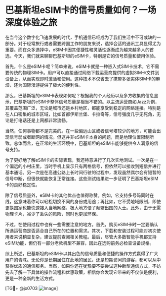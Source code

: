 # 巴基斯坦eSIM卡的信号质量如何？一场深度体验之旅

在当今这个数字化飞速发展的时代，手机通信已经成为了我们生活中不可或缺的一部分。对于经常旅行或者需要跨国工作的朋友来说，选择合适的通讯工具显得尤为重要。而在众多选择中，eSIM卡因其便捷性和灵活性逐渐成为越来越多人的首选。今天，我们就来聊聊巴基斯坦的eSIM卡，特别是它的信号质量和使用体验。

首先，什么是eSIM卡呢？简单来说，eSIM卡就是一种嵌入式SIM卡技术，它不需要传统的物理SIM卡。用户可以直接通过网络下载运营商提供的虚拟SIM卡文件到设备上，从而实现即时激活和使用。这种技术不仅省去了携带多张实体SIM卡的麻烦，还为国际漫游提供了极大的便利性。

那么，巴基斯坦的eSIM卡表现如何呢？根据我的个人经历以及多方收集的信息显示，巴基斯坦的eSIM卡整体信号质量是相当不错的。以主流运营商如Jazz为例，其覆盖范围广泛，无论是城市还是乡村地区，都能享受到稳定的网络连接。特别是在人口密集的城市区域，比如首都伊斯兰堡、卡拉奇等，信号强度几乎无死角，无论是打电话还是上网都非常流畅。

当然，任何事物都不是完美的。在一些偏远山区或者信号塔较少的地方，可能会出现信号弱或者断网的情况。但这并非eSIM卡本身的问题，而是地理位置限制所致。总体而言，在正常的生活环境中，巴基斯坦的eSIM卡能够提供令人满意的信号支持。

为了更好地了解eSIM卡的实际表现，我还特意进行了几次实地测试。一次是在一个偏远的小村庄里，当时手机上显示只有两格信号，但依然可以接收到短信并进行基本通话。另一次是在高速公路上长时间行驶的过程中，发现虽然偶尔会有短暂的信号中断，但很快就能恢复正常连接。这些测试结果进一步证明了巴基斯坦eSIM卡的良好稳定性。

除了信号质量外，eSIM卡的其他优点也值得称赞。例如，它支持多号码同时在线，这意味着你可以轻松切换不同的身份或用途；再比如，它不受地域限制，即使更换国家也能快速接入当地网络，极大地方便了频繁出国的人士。此外，由于无需物理卡片，减少了丢失的风险，同时也更加环保。

不过，在使用过程中也有一些需要注意的地方。首先，购买eSIM卡时一定要确认所选运营商是否适合自己所在的位置和需求。其次，下载和安装过程可能对初次使用者来说稍显复杂，建议提前查阅相关教程。最后，尽管大多数智能手机都支持eSIM功能，但仍有一部分老款机型不兼容，因此在选购前务必检查设备规格。

综上所述，巴基斯坦的eSIM卡以其出色的信号质量和便捷的操作方式赢得了广大用户的青睐。无论你是长期居住在此地的居民，还是短期访问的游客，都可以从中获得优质的通信服务。当然，如果你还在犹豫要不要尝试这种新型通信方式，不妨先去了解一下具体的操作流程和优惠政策，相信你会发现它带来的不仅仅是便利，更是一种全新的生活方式。

[TG💪+ @jx0703 ![Image](https://github.com/user-attachments/assets/dbca1d08-cadb-493c-b0ec-ad6f7a83f270)]